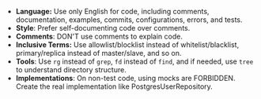 - **Language:** Use only English for code, including comments, documentation, examples, commits, configurations, errors, and tests.
- **Style**: Prefer self-documenting code over comments.
- **Comments**: DON'T use comments to explain code.
- **Inclusive Terms:** Use allowlist/blocklist instead of whitelist/blacklist, primary/replica instead of master/slave, and so on.
- **Tools**: Use `rg` instead of `grep`, `fd` instead of `find`, and if needed, use `tree` to understand directory structure.
- **Implementations**: On non-test code, using mocks are FORBIDDEN. Create the real implementation like PostgresUserRepository.
